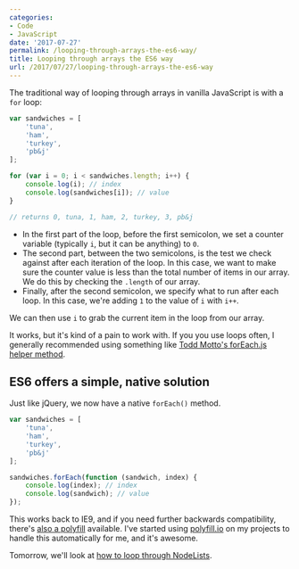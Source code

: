 ```yaml
---
categories:
- Code
- JavaScript
date: '2017-07-27'
permalink: /looping-through-arrays-the-es6-way/
title: Looping through arrays the ES6 way
url: /2017/07/27/looping-through-arrays-the-es6-way
---
```


The traditional way of looping through arrays in vanilla JavaScript is with a `for` loop:

```javascript
var sandwiches = [
	'tuna',
	'ham',
	'turkey',
	'pb&j'
];

for (var i = 0; i < sandwiches.length; i++) {
	console.log(i); // index
	console.log(sandwiches[i]); // value
}

// returns 0, tuna, 1, ham, 2, turkey, 3, pb&j
```

- In the first part of the loop, before the first semicolon, we set a counter variable (typically `i`, but it can be anything) to `0`.
- The second part, between the two semicolons, is the test we check against after each iteration of the loop. In this case, we want to make sure the counter value is less than the total number of items in our array. We do this by checking the `.length` of our array.
- Finally, after the second semicolon, we specify what to run after each loop. In this case, we're adding `1` to the value of `i` with `i++`.

We can then use `i` to grab the current item in the loop from our array.

It works, but it's kind of a pain to work with. If you you use loops often, I generally recommended using something like [Todd Motto's forEach.js helper method](https://github.com/toddmotto/foreach/).

## ES6 offers a simple, native solution

Just like jQuery, we now have a native `forEach()` method.

```javascript
var sandwiches = [
	'tuna',
	'ham',
	'turkey',
	'pb&j'
];

sandwiches.forEach(function (sandwich, index) {
	console.log(index); // index
	console.log(sandwich); // value
});
```

This works back to IE9, and if you need further backwards compatibility, there's [also a polyfill](https://developer.mozilla.org/en-US/docs/Web/JavaScript/Reference/Global_Objects/Array/forEach#Polyfill) available. I've started using [polyfill.io](https://polyfill.io/) on my projects to handle this automatically for me, and it's awesome.

Tomorrow, we'll look at [how to loop through NodeLists](/looping-through-nodelists-with-es6/).